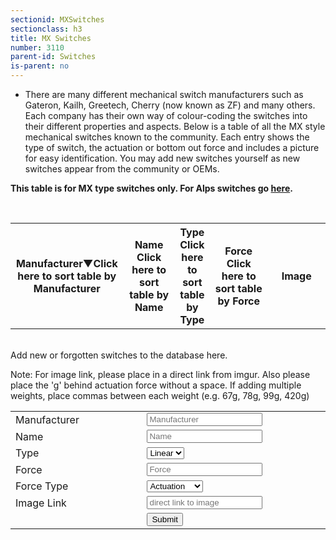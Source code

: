 ```yaml
---
sectionid: MXSwitches
sectionclass: h3
title: MX Switches
number: 3110
parent-id: Switches
is-parent: no
---
```

- There are many different mechanical switch manufacturers such as Gateron, Kailh, Greetech, Cherry (now known as ZF) and many others. Each company has their own way of colour-coding the switches into their different properties and aspects. Below is a table of all the MX style mechanical switches known to the community. Each entry shows the type of switch, the actuation or bottom out force and includes a picture for easy identification. You may add new switches yourself as new switches appear from the community or OEMs.

<b>This table is for MX type switches only. For Alps switches go <a href = "#Alps">here</a>.</b>

<br>
<table id = 'SwitchTable'>
<tr>
    <th width = '18%' height = '18%' onclick = 'sortTable(0, SwitchTable)' class = 'menu'>Manufacturer<span id = 'MXManufacturerArrow'>‌‌▼</span><span class = 'menutooltip'>Click here to sort table by Manufacturer</span></th>
    <th width = '16%' height = '16%' onclick = 'sortTable(1, SwitchTable)' class = 'menu'>Name<span id = 'MXNameArrow'>‌‌ </span><span class = 'menutooltip'>Click here to sort table by Name</span></th>
	<th width = '10%' height = '10%' onclick = 'sortTable(2, SwitchTable)' class = 'menu'>Type<span id = 'MXTypeArrow'>‌‌ </span><span class = 'menutooltip'>Click here to sort table by Type</span></th>
    <th width = '18%' height = '18%' onclick = 'sortTable(3, SwitchTable)' class = 'menu'>Force<span id = 'MXForceArrow'>‌‌ </span><span class = 'menutooltip'>Click here to sort table by Force</span></th>
	<th width = '18%' height = '18%'>Image</th>
  </tr>
</table>

<br>
<div id = 'MXsecret'>
Add new or forgotten switches to the database here.
<br>

Note: For image link, please place in a direct link from imgur. Also please place the 'g' behind actuation force without a space. If adding multiple weights, place commas between each weight (e.g. 67g, 78g, 99g, 420g)
<br>
<table id = 'AddSwitchTable'>
<tr>
    <td width = '18%'>Manufacturer</td>
	<td width = '18%'><input type="text" id="SwitchM" placeholder = 'Manufacturer'></td>
</tr>
<tr>	
    <td width = '16%'>Name</td>
	<td width = '16%'><input type="text" id="Name" placeholder = 'Name'></td>
</tr>
<tr>
	<td width = '10%'>Type</td>
	<td width = '10%'><select id = 'Type'>
 		<option value="Linear">Linear</option>
  		<option value="Tactile">Tactile</option>
  		<option value="Clicky">Clicky</option>
		</select>
	</td>	
</tr>
<tr>
    <td width = '18%'>Force</td>
	<td width = '18%'><input type="text" id="Force" placeholder = 'Force'></td>
</tr>
<tr>
	<td width = '18%'>Force Type</td>
	<td width = '10%'><select id = 'ForceType'>
		<option value="Actuation">Actuation</option>
 		<option value="Bottom Out">Bottom Out</option>
		</select>
	</td>
</tr>
<tr>
	<td width = '18%'>Image Link</td>
	<td width = '18%'><input type="text" id="Image" placeholder = 'direct link to image'></td>
</tr>
 <tr>
 	<td></td>
	<td width = '5%'><button id = 'Submit'>Submit</button></td>
 </tr>
</table>
</div>